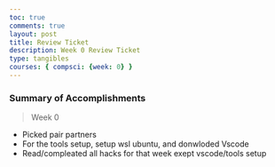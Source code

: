 ```yaml
---
toc: true
comments: true
layout: post
title: Review Ticket
description: Week 0 Review Ticket
type: tangibles
courses: { compsci: {week: 0} }
---
```


### Summary of Accomplishments
> Week 0 
- Picked pair partners 
- For the tools setup, setup wsl ubuntu, and donwloded Vscode
- Read/compleated all hacks for that week exept vscode/tools setup